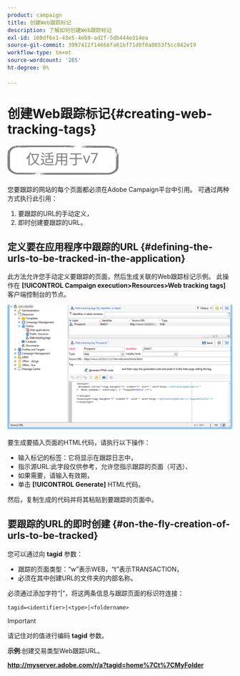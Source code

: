 ```yaml
---
product: campaign
title: 创建Web跟踪标记
description: 了解如何创建Web跟踪标记
exl-id: 160df6e1-43e5-4eb9-ad2f-5db444e314ea
source-git-commit: 3997412f14666fa61bf71d0f0a0653f5cc042e19
workflow-type: tm+mt
source-wordcount: '265'
ht-degree: 0%

---
```


# 创建Web跟踪标记{#creating-web-tracking-tags}

![](../../assets/v7-only.svg)

您要跟踪的网站的每个页面都必须在Adobe Campaign平台中引用。 可通过两种方式执行此引用：

1. 要跟踪的URL的手动定义，
1. 即时创建要跟踪的URL。

## 定义要在应用程序中跟踪的URL {#defining-the-urls-to-be-tracked-in-the-application}

此方法允许您手动定义要跟踪的页面，然后生成关联的Web跟踪标记示例。 此操作在 **[!UICONTROL Campaign execution>Resources>Web tracking tags]** 客户端控制台的节点。

![](assets/d_ncs_integration_webtracking_screen.png)

要生成要插入页面的HTML代码，请执行以下操作：

* 输入标记的标签：它将显示在跟踪日志中，
* 指示源URL:此字段仅供参考，允许您指示跟踪的页面（可选）、
* 如果需要，请输入有效期，
* 单击 **[!UICONTROL Generate]** HTML代码。

然后，复制生成的代码并将其粘贴到要跟踪的页面中。

## 要跟踪的URL的即时创建 {#on-the-fly-creation-of-urls-to-be-tracked}

您可以通过向 **tagid** 参数：

* 跟踪的页面类型：“w”表示WEB，“t”表示TRANSACTION，
* 必须在其中创建URL的文件夹的内部名称。

必须通过添加字符“|”，将这两条信息与跟踪页面的标识符连接：

```
tagid=<identifier>|<type>|<foldername>
```

>[!IMPORTANT]
>
>请记住对的值进行编码 **tagid** 参数。

**示例**:创建交易类型Web跟踪URL。

**http://myserver.adobe.com/r/a?tagid=home%7Ct%7CMyFolder**

